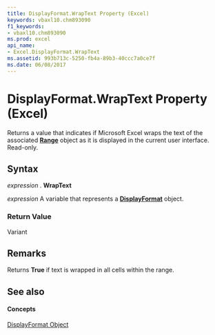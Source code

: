 ```yaml
---
title: DisplayFormat.WrapText Property (Excel)
keywords: vbaxl10.chm893090
f1_keywords:
- vbaxl10.chm893090
ms.prod: excel
api_name:
- Excel.DisplayFormat.WrapText
ms.assetid: 993b713c-5250-fb4a-89b3-40ccc7a0ce7f
ms.date: 06/08/2017
---
```



# DisplayFormat.WrapText Property (Excel)

Returns a value that indicates if Microsoft Excel wraps the text of the associated  **[Range](Excel.Range(objec).md)** object as it is displayed in the current user interface. Read-only.


## Syntax

 _expression_ . **WrapText**

 _expression_ A variable that represents a **[DisplayFormat](Excel.DisplayFormat.md)** object.


### Return Value

Variant


## Remarks

Returns  **True** if text is wrapped in all cells within the range.


## See also


#### Concepts


[DisplayFormat Object](Excel.DisplayFormat.md)

